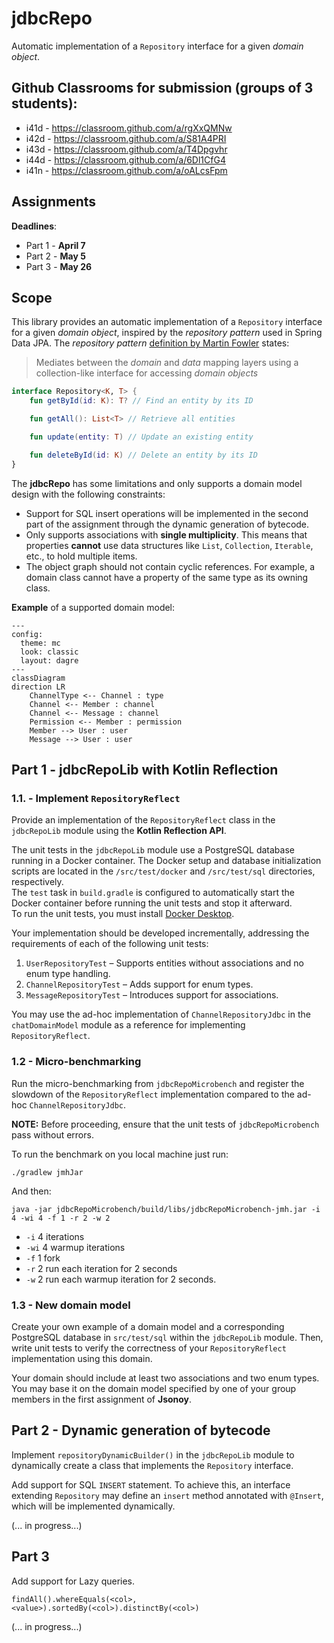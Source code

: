 # jdbcRepo

Automatic implementation of a `Repository` interface for a given _domain object_.

## Github Classrooms for submission (**groups of 3 students**):

* i41d - https://classroom.github.com/a/rgXxQMNw
* i42d - https://classroom.github.com/a/S81A4PRI
* i43d - https://classroom.github.com/a/T4Dpgvhr
* i44d - https://classroom.github.com/a/6Dl1CfG4
* i41n - https://classroom.github.com/a/oALcsFpm

## Assignments

**Deadlines**:
* Part 1 - **April 7**
* Part 2 - **May 5**
* Part 3 - **May 26**

## Scope

This library provides an automatic implementation of a `Repository`
interface for a given _domain object_, inspired by the _repository
pattern_ used in Spring Data JPA.
The _repository pattern_ [definition by Martin Fowler](https://martinfowler.com/eaaCatalog/repository.html)
states: 

> Mediates between the _domain_ and _data_ mapping layers using a
> collection-like interface for accessing _domain objects_

```kotlin
interface Repository<K, T> {
    fun getById(id: K): T? // Find an entity by its ID

    fun getAll(): List<T> // Retrieve all entities

    fun update(entity: T) // Update an existing entity

    fun deleteById(id: K) // Delete an entity by its ID
}
```


The **jdbcRepo** has some limitations and only supports a domain model design
with the following constraints:
* Support for SQL insert operations will be implemented in the second part of
  the assignment through the dynamic generation of bytecode.
* Only supports associations with **single multiplicity**.
  This means that properties **cannot** use data structures like
  `List`, `Collection`, `Iterable`, etc., to hold multiple items.
* The object graph should not contain cyclic references. For example, 
  a domain class cannot have a property of the same type as its owning class.
  
**Example** of a supported domain model:
```mermaid
---
config:
  theme: mc
  look: classic
  layout: dagre
---
classDiagram
direction LR
    ChannelType <-- Channel : type
    Channel <-- Member : channel
    Channel <-- Message : channel
    Permission <-- Member : permission
    Member --> User : user 
    Message --> User : user
```

## Part 1 - jdbcRepoLib with Kotlin Reflection

### 1.1. - Implement `RepositoryReflect`

Provide an implementation of the `RepositoryReflect` class in the `jdbcRepoLib`
module using the **Kotlin Reflection API**.  

The unit tests in the `jdbcRepoLib` module use a PostgreSQL database running in
a Docker container. The Docker setup and database initialization scripts are
located in the `/src/test/docker` and `/src/test/sql` directories, respectively.  
The `test` task in `build.gradle` is configured to automatically start the
Docker container before running the unit tests and stop it afterward.  
To run the unit tests, you must install [Docker
Desktop](https://www.docker.com/products/docker-desktop/).

Your implementation should be developed incrementally, addressing the
requirements of each of the following unit tests:  

1. `UserRepositoryTest` – Supports entities without associations and no enum type handling.  
2. `ChannelRepositoryTest` – Adds support for enum types.  
3. `MessageRepositoryTest` – Introduces support for associations.

You may use the ad-hoc implementation of `ChannelRepositoryJdbc` in the
`chatDomainModel` module as a reference for implementing `RepositoryReflect`.

### 1.2 - Micro-benchmarking

Run the micro-benchmarking from `jdbcRepoMicrobench` and register the slowdown 
of the `RepositoryReflect` implementation compared to the ad-hoc `ChannelRepositoryJdbc`.

**NOTE:** Before proceeding, ensure that the unit tests of `jdbcRepoMicrobench` pass without errors.

To run the benchmark on you local machine just run:

```
./gradlew jmhJar
```

And then:

```
java -jar jdbcRepoMicrobench/build/libs/jdbcRepoMicrobench-jmh.jar -i 4 -wi 4 -f 1 -r 2 -w 2
```

* `-i`  4 iterations
* `-wi` 4 warmup iterations
* `-f`  1 fork
* `-r`  2 run each iteration for 2 seconds
* `-w`  2 run each warmup iteration for 2 seconds.

### 1.3 - New domain model 

Create your own example of a domain model and a corresponding PostgreSQL
database in `src/test/sql` within the `jdbcRepoLib` module. Then, write unit
tests to verify the correctness of your `RepositoryReflect` implementation using
this domain.  

Your domain should include at least two associations and two enum types. You may
base it on the domain model specified by one of your group members in the first
assignment of **Jsonoy**.

## Part 2 - Dynamic generation of bytecode

Implement `repositoryDynamicBuilder()` in the `jdbcRepoLib` module to
dynamically create a class that implements the `Repository` interface.

Add support for SQL `INSERT` statement. To achieve this, an interface extending
`Repository` may define an `insert` method annotated with `@Insert`, which will
be implemented dynamically.

(... in progress...)

## Part 3

Add support for Lazy queries.

`findAll().whereEquals(<col>, <value>).sortedBy(<col>).distinctBy(<col>)`

(... in progress...)
